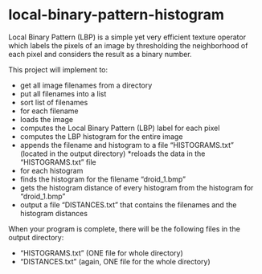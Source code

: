 # local-binary-pattern-histogram

Local Binary Pattern (LBP) is a simple yet very efficient texture operator which labels the pixels of an image by thresholding the neighborhood of each pixel and considers the result as a binary number.

This project will implement to:

* get all image filenames from a directory  
* put all filenames into a list  
* sort list of filenames  
* for each filename
 * loads the image
 * computes the Local Binary Pattern (LBP) label for each pixel
 * computes the LBP histogram for the entire image
 * appends the filename and histogram to a file “HISTOGRAMS.txt” (located in the output directory)
*reloads the data in the “HISTOGRAMS.txt” file
* for each histogram
 * finds the histogram for the filename “droid_1.bmp”
 * gets the histogram distance of every histogram from the histogram for “droid_1.bmp”
 * output a file “DISTANCES.txt” that contains the filenames and the histogram distances
 
When your program is complete, there will be the following files in the output directory:  
* “HISTOGRAMS.txt” (ONE file for whole directory)
* “DISTANCES.txt” (again, ONE file for the whole directory)
